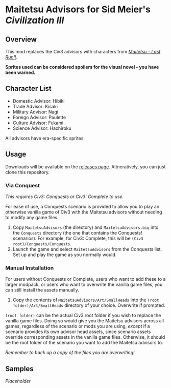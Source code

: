 # Maitetsu Advisors for Sid Meier's *Civilization III*

## Overview

This mod replaces the Civ3 advisors with characters from *[Maitetsu - Last Run!!](https://vndb.org/v25635)*.

**Sprites used can be considered spoilers for the visual novel - you have been warned.**

## Character List

* Domestic Advisor: Hibiki
* Trade Advisor: Kisaki
* Military Advisor: Nagi
* Foreign Advisor: Paulette
* Culture Advisor: Fukami
* Science Advisor: Hachiroku

All advisors have era-specific sprites.

## Usage

Downloads will be available on the [releases page](https://github.com/1230james/maitetsu-civ3-advisors/releases). Altneratively, you can just clone this repository.

### Via Conquest

*This requires Civ3: Conquests or Civ3: Complete to use.*

For ease of use, a Conquests scenario is provided to allow you to play an otherwise vanilla game of Civ3 with the Maitetsu advisors without needing to modify any game files.

1. Copy `MaitetsuAdvisors` (the directory) and `MaitetsuAdvisors.biq` into the `Conquests` directory (the one that contains the Conquests! scenarios). For example, for Civ3: Complete, this will be `(Civ3 root)/Conquests/Conquests`.
2. Launch the game and select `MaitetsuAdvisors` from the Conquests list. Set up and play the game as you normally would.

### Manual Installation

For users without Conquests or Complete, users who want to add these to a larger modpack, or users who want to overwrite the vanilla game files, you can still install the assets manually.

1. Copy the contents of `MaitetsuAdvisors/Art/SmallHeads` into the `(root folder)/Art/SmallHeads` directory of your choice. Overwrite if prompted.

`(root folder)` can be the actual Civ3 root folder if you wish to replace the vanilla game files. Doing so would give you the Maitetsu advisors across all games, regardless of the scenario or mods you are using, *except* if a scenario provides its own advisor head assets, since scenario assets override corresponding assets in the vanilla game files. Otherwise, it should be the root folder of the scenario you want to add the Maitetsu advisors to.

*Remember to back up a copy of the files you are overwriting!*

## Samples

*Placeholder*